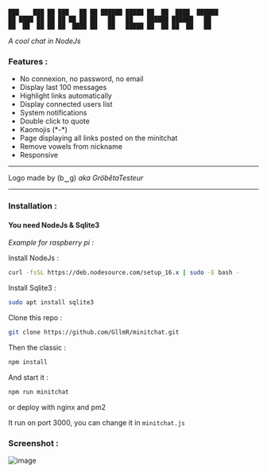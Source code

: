 ```
███    ███ ██ ███   ██ ██ ██████ █████ ██  ██  ████  ██████
██ ████ ██ ██ ██ ██ ██ ██   ██   ██    ██████ ██████   ██  
██  ██  ██ ██ ██  ████ ██   ██   █████ ██  ██ ██  ██   ██  
``` 

_A cool chat in NodeJs_

### Features : 
- No connexion, no password, no email
- Display last 100 messages 
- Highlight links automatically
- Display connected users list
- System notifications 
- Double click to quote
- Kaomojis (\*-\*) 
- Page displaying all links posted on the minitchat
- Remove vowels from nickname
- Responsive

---

Logo made by (b‿g) _aka GröbêtaTesteur_

---

### Installation :   
#### **You need NodeJs & Sqlite3**
_Example for raspberry pi :_   

Install NodeJs :    

```bash
curl -fsSL https://deb.nodesource.com/setup_16.x | sudo -E bash -
```

Install Sqlite3 :   
```bash
sudo apt install sqlite3
```
Clone this repo :
```bash
git clone https://github.com/GllmR/minitchat.git
```

Then the classic : 
```bash
npm install
```

And start it : 
```bash 
npm run minitchat
```
or deploy with nginx and pm2

It run on port 3000, you can change it in `minitchat.js`


### Screenshot :
![image](https://user-images.githubusercontent.com/56537238/151720109-36a0fca6-2541-496a-90a4-7f622e8e8142.png)
